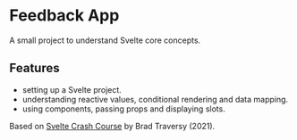 # Feedback App

A small project to understand Svelte core concepts.

## Features

- setting up a Svelte project.
- understanding reactive values, conditional rendering and data mapping.
- using components, passing props and displaying slots.

Based on [Svelte Crash Course](https://www.youtube.com/watch?v=3TVy6GdtNuQ) by Brad Traversy (2021).
